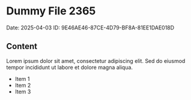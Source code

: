 # Dummy File 2365

Date: 2025-04-03
ID: 9E46AE46-87CE-4D79-BF8A-81EE1DAE018D

## Content

Lorem ipsum dolor sit amet, consectetur adipiscing elit.
Sed do eiusmod tempor incididunt ut labore et dolore magna aliqua.

* Item 1
* Item 2
* Item 3


